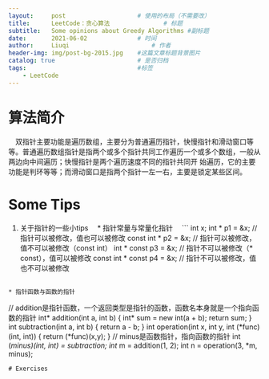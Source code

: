 ```yaml
---
layout:     post   				    # 使用的布局（不需要改）
title:      LeetCode：贪心算法 				# 标题 
subtitle:   Some opinions about Greedy Algorithms #副标题
date:       2021-06-02 				# 时间
author:     Liuqi 						# 作者
header-img: img/post-bg-2015.jpg 	#这篇文章标题背景图片 
catalog: true 						# 是否归档
tags:								#标签
    - LeetCode
---
```


# 算法简介
　双指针主要功能是遍历数组，主要分为普通遍历指针，快慢指针和滑动窗口等等。普通遍历数组指针是指两个或多个指针共同工作遍历一个或多个数组，一般从两边向中间遍历；快慢指针是两个遍历速度不同的指针共同开
始遍历，它的主要功能是判环等等；而滑动窗口是指两个指针一左一右，主要是锁定某些区间。
# Some Tips
1. 关于指针的一些小tips
　* 指针常量与常量化指针
　``` 
  int x;
  int * p1 = &x; // 指针可以被修改，值也可以被修改
  const int * p2 = &x; // 指针可以被修改，值不可以被修改（const int）
  int * const p3 = &x; // 指针不可以被修改（* const），值可以被修改
  const int * const p4 = &x; // 指针不可以被修改，值也不可以被修改
  ```
  
  * 指针函数与函数的指针
  ```
  // addition是指针函数，一个返回类型是指针的函数，函数名本身就是一个指向函数的指针
  int* addition(int a, int b) {
  int* sum = new int(a + b);
  return sum;
  }
  int subtraction(int a, int b) {
  return a - b;
  }
  int operation(int x, int y, int (*func)(int, int)) {
  return (*func)(x,y);
  }
  // minus是函数指针，指向函数的指针
  int (*minus)(int, int) = subtraction;
  int* m = addition(1, 2);
  int n = operation(3, *m, minus);
  ```
# Exercises
